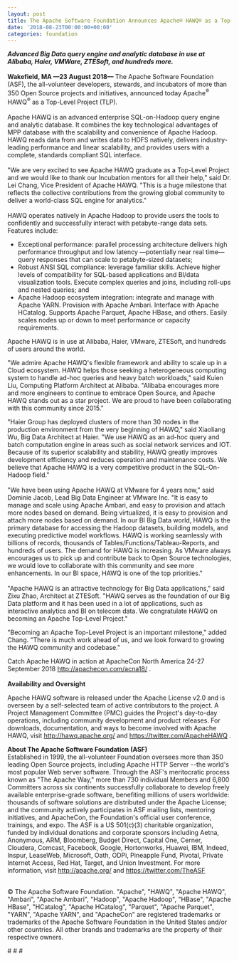 ```yaml
---
layout: post
title: The Apache Software Foundation Announces Apache® HAWQ® as a Top-Level Project
date: '2018-08-23T00:00:00+00:00'
categories: foundation
---
```

<div><strong><em>Advanced Big Data query engine and analytic database in use at Alibaba, Haier, VMWare, ZTESoft, and hundreds more.</em></strong></div> 
  <div><br /></div> 
  <div><strong>Wakefield, MA —23 August 2018—</strong> The Apache Software Foundation (ASF), the all-volunteer developers, stewards, and incubators of more than 350 Open Source projects and initiatives, announced today Apache<sup>®</sup> HAWQ<sup>®</sup> as a Top-Level Project (TLP).</div> 
  <div><br /></div> 
  <div>Apache HAWQ is an advanced enterprise SQL-on-Hadoop query engine and analytic database. It combines the key technological advantages of MPP database with the scalability and convenience of Apache Hadoop. HAWQ reads data from and writes data to HDFS natively, delivers industry-leading performance and linear scalability, and provides users with a complete, standards compliant SQL interface.</div> 
  <div><br /></div> 
  <div>&quot;We are very excited to see Apache HAWQ graduate as a Top-Level Project and we would like to thank our Incubation mentors for all their help,&quot; said Dr. Lei Chang, Vice President of Apache HAWQ. &quot;This is a huge milestone that reflects the collective contributions from the growing global community to deliver a world-class SQL engine for analytics.&quot;<br /><br /></div> 
  <div> </div> 
  <div>HAWQ operates natively in Apache Hadoop to provide users the tools to confidently and successfully interact with petabyte-range data sets. Features include:</div> 
  <div> 
    <ul> 
      <li>Exceptional performance: parallel processing architecture delivers high performance throughput and low latency —potentially near real time— query responses that can scale to petabyte-sized datasets;</li> 
      <li>Robust ANSI SQL compliance: leverage familiar skills. Achieve higher levels of compatibility for SQL-based applications and BI/data visualization tools. Execute complex queries and joins, including roll-ups and nested queries; and&nbsp;</li> 
      <li>Apache Hadoop ecosystem integration: integrate and manage with Apache YARN. Provision with Apache Ambari. Interface with Apache HCatalog. Supports Apache Parquet, Apache HBase, and others. Easily scales nodes up or down to meet performance or capacity requirements.</li> 
    </ul> 
  </div> 
  <div> </div> 
  <div> 
    <p>Apache HAWQ is in use at Alibaba, Haier, VMware, ZTESoft, and hundreds of users around the world.</p> 
    <p>&quot;We admire Apache HAWQ's flexible framework and ability to scale up in a Cloud ecosystem. HAWQ helps those seeking a heterogeneous computing system to handle ad-hoc queries and heavy batch workloads,&quot; said Kuien Liu, Computing Platform Architect at Alibaba. &quot;Alibaba encourages more and more engineers to continue to embrace Open Source, and Apache HAWQ stands out as a star project. We are proud to have been collaborating with this community since 2015.&quot;</p> 
  </div> 
  <div>&quot;Haier Group has deployed clusters of more than 30 nodes in the production environment from the very beginning of HAWQ,&quot; said Xiaoliang Wu, Big Data Architect at Haier. &quot;We use HAWQ as an ad-hoc query and batch computation engine in areas such as social network services and IOT. Because of its superior scalability and stability, HAWQ greatly improves development efficiency and reduces operation and maintenance costs. We believe that Apache HAWQ is a very competitive product in the SQL-On-Hadoop field.&quot;</div> 
  <div><br /></div> 
  <div>&quot;We have been using Apache HAWQ at VMware for 4 years now,&quot; said Dominie Jacob, Lead Big Data Engineer at VMware Inc. &quot;It is easy to manage and scale using Apache Ambari, and easy to provision and attach more nodes based on demand. Being virtualized, it is easy to provision and attach more nodes based on demand. In our BI Big Data world, HAWQ is the primary database for accessing the Hadoop datasets, building models, and executing predictive model workflows. HAWQ is working seamlessly with billions of records, thousands of Tables/Functions/Tableau-Reports, and hundreds of users. The demand for HAWQ is increasing. As VMware always encourages us to pick up and contribute back to Open Source technologies, we would love to collaborate with this community and see more enhancements. In our BI space, HAWQ is one of the top priorities.&quot;</div> 
  <div><br />&quot;Apache HAWQ is an attractive technology for Big Data applications,&quot; said Zixu Zhao, Architect at ZTESoft. &quot;HAWQ serves as the foundation of our Big Data platform and it has been used in a lot of applications, such as interactive analytics and BI on telecom data. We congratulate HAWQ on becoming an Apache Top-Level Project.&quot;</div> 
  <div> 
    <p>&quot;Becoming an Apache Top-Level Project is an important milestone,&quot; added Chang. &quot;There is much work ahead of us, and we look forward to growing the HAWQ community and codebase.&quot;</p> 
  </div> 
  <div> </div> 
  <div>Catch Apache HAWQ in action at ApacheCon North America 24-27 September 2018 <a href="http://apachecon.com/acna18/">http://apachecon.com/acna18/</a> .</div> 
  <div><br /></div> 
  <div><strong>Availability and Oversight</strong></div> 
  <div> 
    <p>Apache HAWQ software is released under the Apache License v2.0 and is overseen by a self-selected team of active contributors to the project. A Project Management Committee (PMC) guides the Project's day-to-day operations, including community development and product releases. For downloads, documentation, and ways to become involved with Apache HAWQ, visit <a href="http://hawq.apache.org/">http://hawq.apache.org/</a>&nbsp;and <a href="https://twitter.com/ApacheHAWQ">https://twitter.com/ApacheHAWQ</a> .</p> 
    <p><strong>About The Apache Software Foundation (ASF)<br /></strong>Established in 1999, the all-volunteer Foundation oversees more than 350 leading Open Source projects, including Apache HTTP Server --the world's most popular Web server software. Through the ASF's meritocratic process known as &quot;The Apache Way,&quot; more than 730 individual Members and 6,800 Committers across six continents successfully collaborate to develop freely available enterprise-grade software, benefiting millions of users worldwide: thousands of software solutions are distributed under the Apache License; and the community actively participates in ASF mailing lists, mentoring initiatives, and ApacheCon, the Foundation's official user conference, trainings, and expo. The ASF is a US 501(c)(3) charitable organization, funded by individual donations and corporate sponsors including Aetna, Anonymous, ARM, Bloomberg, Budget Direct, Capital One, Cerner, Cloudera, Comcast, Facebook, Google, Hortonworks, Huawei, IBM, Indeed, Inspur, LeaseWeb, Microsoft, Oath, ODPi, Pineapple Fund, Pivotal, Private Internet Access, Red Hat, Target, and Union Investment. For more information, visit <a href="http://apache.org/">http://apache.org/</a> and <a href="https://twitter.com/TheASF">https://twitter.com/TheASF</a></p> 
  </div> 
  <div><br /></div> 
  <div>© The Apache Software Foundation. &quot;Apache&quot;, &quot;HAWQ&quot;, &quot;Apache HAWQ&quot;, &quot;Ambari&quot;, &quot;Apache Ambari&quot;, &quot;Hadoop&quot;, &quot;Apache Hadoop&quot;, &quot;HBase&quot;, &quot;Apache HBase&quot;, &quot;HCatalog&quot;, &quot;Apache HCatalog&quot;, &quot;Parquet&quot;, &quot;Apache Parquet&quot;, &quot;YARN&quot;, &quot;Apache YARN&quot;, and &quot;ApacheCon&quot; are registered trademarks or trademarks of the Apache Software Foundation in the United States and/or other countries. All other brands and trademarks are the property of their respective owners.</div> 
  <div> 
    <p># # #</p> 
  </div>
